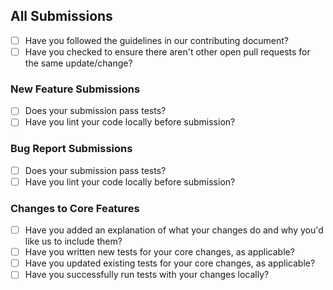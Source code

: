 ## All Submissions

* [ ] Have you followed the guidelines in our contributing document?
* [ ] Have you checked to ensure there aren't other open pull requests 
for the same update/change?

### New Feature Submissions

* [ ] Does your submission pass tests?
* [ ] Have you lint your code locally before submission?

### Bug Report Submissions

* [ ] Does your submission pass tests?
* [ ] Have you lint your code locally before submission?

### Changes to Core Features

* [ ] Have you added an explanation of what your changes do and why you'd 
like us to include them?
* [ ] Have you written new tests for your core changes, as applicable?
* [ ] Have you updated existing tests for your core changes, as applicable?
* [ ] Have you successfully run tests with your changes locally?